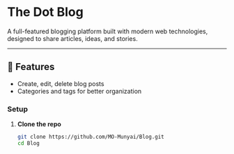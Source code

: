 # The Dot Blog

A full-featured blogging platform built with modern web technologies, designed to share articles, ideas, and stories.

---

## 🚀 Features
- Create, edit, delete blog posts
- Categories and tags for better organization

### Setup

1. **Clone the repo**
   ```bash
   git clone https://github.com/MO-Munyai/Blog.git
   cd Blog
